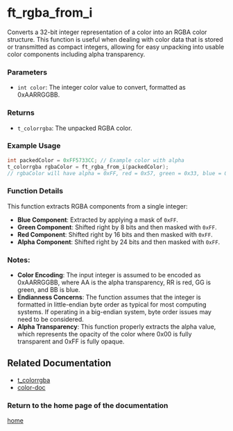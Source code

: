 # ft_rgba_from_i
Converts a 32-bit integer representation of a color into an RGBA color structure. This function is useful when dealing with color data that is stored or transmitted as compact integers, allowing for easy unpacking into usable color components including alpha transparency.

### Parameters
- `int color`: The integer color value to convert, formatted as 0xAARRGGBB.

### Returns
- `t_colorrgba`: The unpacked RGBA color.

### Example Usage
```c
int packedColor = 0xFF5733CC; // Example color with alpha
t_colorrgba rgbaColor = ft_rgba_from_i(packedColor);
// rgbaColor will have alpha = 0xFF, red = 0x57, green = 0x33, blue = 0xCC
```

### Function Details
This function extracts RGBA components from a single integer:
- **Blue Component**: Extracted by applying a mask of `0xFF`.
- **Green Component**: Shifted right by 8 bits and then masked with `0xFF`.
- **Red Component**: Shifted right by 16 bits and then masked with `0xFF`.
- **Alpha Component**: Shifted right by 24 bits and then masked with `0xFF`.

### Notes:
- **Color Encoding**: The input integer is assumed to be encoded as 0xAARRGGBB, where AA is the alpha transparency, RR is red, GG is green, and BB is blue.
- **Endianness Concerns**: The function assumes that the integer is formatted in little-endian byte order as typical for most computing systems. If operating in a big-endian system, byte order issues may need to be considered.
- **Alpha Transparency**: This function properly extracts the alpha value, which represents the opacity of the color where 0x00 is fully transparent and 0xFF is fully opaque.

## Related Documentation
- [t_colorrgba](./t_colorrgba.md)
- [color-doc](../color-doc.md)

### Return to the home page of the documentation
[home](../../home.md)

